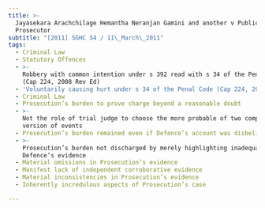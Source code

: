 ```yaml
---
title: >-
  Jayasekara Arachchilage Hemantha Neranjan Gamini and another v Public
  Prosecutor
subtitle: "[2011] SGHC 54 / 11\_March\_2011"
tags:
  - Criminal Law
  - Statutory Offences
  - >-
    Robbery with common intention under s 392 read with s 34 of the Penal Code
    (Cap 224, 2008 Rev Ed)
  - 'Voluntarily causing hurt under s 34 of the Penal Code (Cap 224, 2008 Rev Ed)'
  - Criminal Law
  - Prosecution’s burden to prove charge beyond a reasonable doubt
  - >-
    Not the role of trial judge to choose the more probable of two competing
    version of events
  - Prosecution’s burden remained even if Defence’s account was disbelieved
  - >-
    Prosecution’s burden not discharged by merely highlighting inadequacies in
    Defence’s evidence
  - Material omissions in Prosecution’s evidence
  - Manifest lack of independent corroborative evidence
  - Material inconsistencies in Prosecution’s evidence
  - Inherently incredulous aspects of Prosecution’s case

---
```


